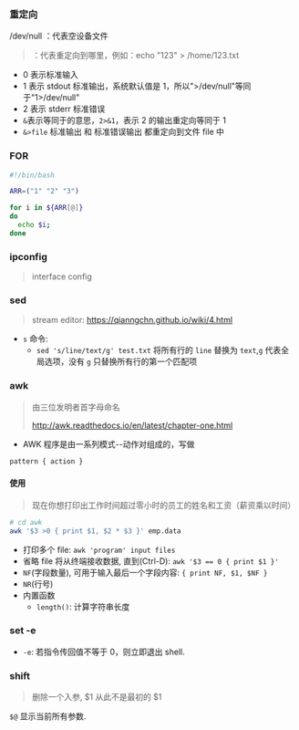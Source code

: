 ### 重定向

/dev/null ：代表空设备文件

> ：代表重定向到哪里，例如：echo "123" > /home/123.txt

* 0 表示标准输入
* 1 表示 stdout 标准输出，系统默认值是 1，所以">/dev/null"等同于"1>/dev/null"
* 2 表示 stderr 标准错误
* `&`表示等同于的意思，`2>&1`，表示 2 的输出重定向等同于 1
* `&>file` 标准输出 和 标准错误输出 都重定向到文件 file 中

### FOR

```sh
#!/bin/bash

ARR=("1" "2" "3")

for i in ${ARR[@]}
do
  echo $i;
done
```

### ipconfig

> interface config

### sed

> stream editor: https://qianngchn.github.io/wiki/4.html

* `s` 命令:
  * `sed 's/line/text/g' test.txt` 将所有行的 `line` 替换为 `text`,`g` 代表全局选项，没有 `g` 只替换所有行的第一个匹配项

### awk

> 由三位发明者首字母命名
>
> http://awk.readthedocs.io/en/latest/chapter-one.html

* AWK 程序是由一系列模式--动作对组成的，写做

```sh
pattern { action }
```

#### 使用

> 现在你想打印出工作时间超过零小时的员工的姓名和工资（薪资乘以时间）

```sh
# cd awk
awk '$3 >0 { print $1, $2 * $3 }' emp.data
```

* 打印多个 file: `awk 'program' input files`
* 省略 file 将从终端接收数据, 直到(Ctrl-D): `awk '$3 == 0 { print $1 }'`
* `NF`(字段数量), 可用于输入最后一个字段内容: `{ print NF, $1, $NF }`
* `NR`(行号)
* 内置函数
  * `length()`: 计算字符串长度

### set -e

* `-e`: 若指令传回值不等于 0，则立即退出 shell.

### shift

> 删除一个入参, $1 从此不是最初的 $1

`$@` 显示当前所有参数.
